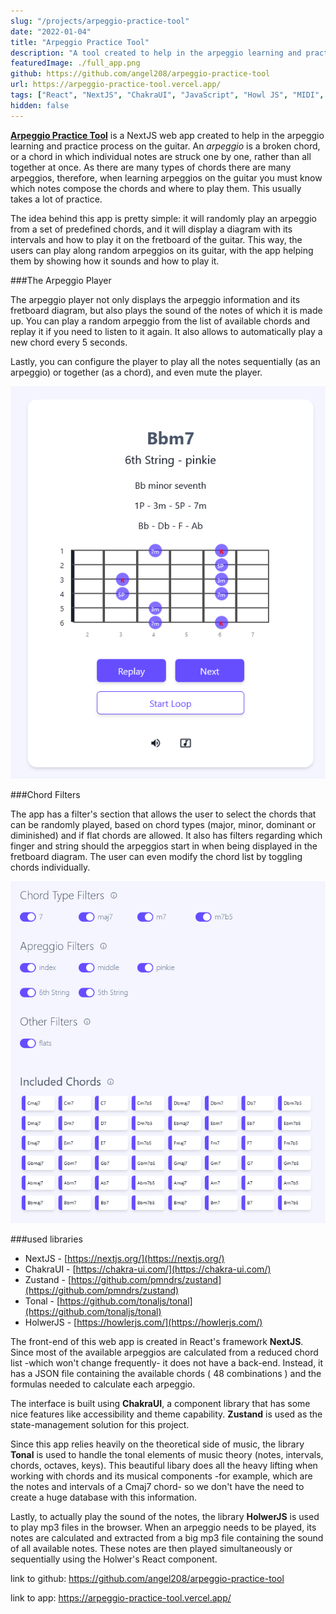 ```yaml
---
slug: "/projects/arpeggio-practice-tool"
date: "2022-01-04"
title: "Arpeggio Practice Tool"
description: "A tool created to help in the arpeggio learning and practice process on the guitar"
featuredImage: ./full_app.png
github: https://github.com/angel208/arpeggio-practice-tool
url: https://arpeggio-practice-tool.vercel.app/
tags: ["React", "NextJS", "ChakraUI", "JavaScript", "Howl JS", "MIDI", "Zustand", "Music Theory"]
hidden: false
---
```


[**Arpeggio Practice Tool**](https://arpeggio-practice-tool.vercel.app/) is a NextJS web app created to help in the arpeggio learning and practice process on the guitar. An *arpeggio* is a broken chord, or a chord in which individual notes are struck one by one, rather than all together at once. As there are many types of chords there are many arpeggios, therefore, when learning arpeggios on the guitar you must know which notes compose the chords and where to play them. This usually takes a lot of practice.

The idea behind this app is pretty simple: it will randomly play an arpeggio from a set of predefined chords, and it will display a diagram with its intervals and how to play it on the fretboard of the guitar. This way, the users can play along random arpeggios on its guitar, with the app helping them by showing how it sounds and how to play it.

###The Arpeggio Player

The arpeggio player not only displays the arpeggio information and its fretboard diagram, but also plays the sound of the notes of which it is made up. You can play a random arpeggio from the list of available chords and replay it if you need to listen to it again. It also allows to automatically play a new chord every 5 seconds.

Lastly, you can configure the player to play all the notes sequentially (as an arpeggio) or together (as a chord), and even mute the player.

![Chord Player](./player.png)

###Chord Filters

The app has a filter's section that allows the user to select the chords that can be randomly played, based on chord types (major, minor, dominant or diminished) and if flat chords are allowed. It also has filters regarding which finger and string should the arpeggios start in when being displayed in the fretboard diagram. The user can even modify the chord list by toggling chords individually.

![Filter Section](./filters.png)


###used libraries

- NextJS - [https://nextjs.org/](https://nextjs.org/)
- ChakraUI - [https://chakra-ui.com/](https://chakra-ui.com/)
- Zustand - [https://github.com/pmndrs/zustand](https://github.com/pmndrs/zustand)
- Tonal - [https://github.com/tonaljs/tonal](https://github.com/tonaljs/tonal)
- HolwerJS - [https://howlerjs.com/](https://howlerjs.com/)

The front-end of this web app is created in React's framework **NextJS**. Since most of the available arpeggios  are calculated from a reduced chord list -which won't change frequently- it does not have a back-end. Instead, it has a JSON file containing the available chords ( 48 combinations ) and the formulas needed to calculate each arpeggio.

The interface is built using **ChakraUI**, a component library that has some nice features like accessibility and theme capability. **Zustand** is used as the state-management solution for this project. 

Since this app relies heavily on the theoretical side of music, the library **Tonal** is used to handle the tonal elements of music theory (notes, intervals, chords, octaves, keys). This beautiful libary does all the heavy lifting when working with chords and its musical components -for example, which are the notes and intervals of a Cmaj7 chord- so we don't have the need to create a huge database with this information.

Lastly, to actually play the sound of the notes, the library **HolwerJS** is used to play mp3 files in the browser. When an arpeggio needs to be played, its notes are calculated and extracted from a big mp3 file containing the sound of all available notes. These notes are then played simultaneously or sequentially using the Holwer's React component.




link to github:
https://github.com/angel208/arpeggio-practice-tool

link to app:
https://arpeggio-practice-tool.vercel.app/


